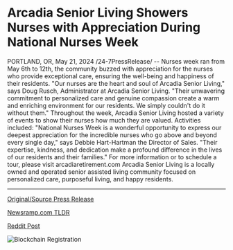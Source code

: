# Arcadia Senior Living Showers Nurses with Appreciation During National Nurses Week

PORTLAND, OR, May 21, 2024 /24-7PressRelease/ -- Nurses week ran from May 6th to 12th, the community buzzed with appreciation for the nurses who provide exceptional care, ensuring the well-being and happiness of their residents.  "Our nurses are the heart and soul of Arcadia Senior Living," says Doug Rusch, Administrator at Arcadia Senior Living. "Their unwavering commitment to personalized care and genuine compassion create a warm and enriching environment for our residents. We simply couldn't do it without them." Throughout the week, Arcadia Senior Living hosted a variety of events to show their nurses how much they are valued. Activities included:  "National Nurses Week is a wonderful opportunity to express our deepest appreciation for the incredible nurses who go above and beyond every single day," says Debbie Hart-Hartman the Director of Sales. "Their expertise, kindness, and dedication make a profound difference in the lives of our residents and their families."  For more information or to schedule a tour, please visit arcadiaretirement.com  Arcadia Senior Living is a locally owned and operated senior assisted living community focused on personalized care, purposeful living, and happy residents. 

---

[Original/Source Press Release](https://www.24-7pressrelease.com/press-release/511053/arcadia-senior-living-showers-nurses-with-appreciation-during-national-nurses-week)
                    

[Newsramp.com TLDR](None) 



[Reddit Post](https://www.reddit.com/r/HealthCareNewsInfo/comments/1cx1w42/arcadia_senior_living_celebrates_nurses_week_with/) 



![Blockchain Registration](https://cdn.newsramp.app/24-7PressRelease/qrcode/245/21/blur0Pfm.webp)